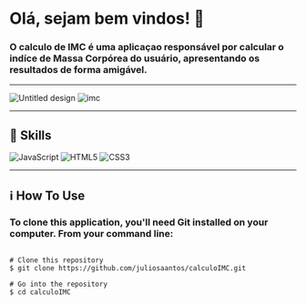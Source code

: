 # Olá, sejam bem vindos! 👋


### O calculo de IMC é uma aplicaçao responsável por calcular o indíce de Massa Corpórea do usuário, apresentando os resultados de forma amigável.

---

![Untitled design](https://user-images.githubusercontent.com/53245629/134607896-01e246f1-08d3-4689-8925-1ee7207931e8.gif)
![imc](https://user-images.githubusercontent.com/53245629/134606469-9a6647a4-70d1-485e-a10e-abd03c94f89b.png)

---

## 🚀 Skills
![JavaScript](https://img.shields.io/badge/JavaScript-F7DF1E?style=for-the-badge&logo=javascript&logoColor=black)
![HTML5](https://img.shields.io/badge/HTML5-E34F26?style=for-the-badge&logo=html5&logoColor=white)
![CSS3](https://img.shields.io/badge/CSS3-1572B6?style=for-the-badge&logo=css3&logoColor=white)

---

## ℹ️ How To Use
### To clone this application, you'll need <a>Git</a> installed on your computer. From your command line:



``` 

# Clone this repository
$ git clone https://github.com/juliosaantos/calculoIMC.git

# Go into the repository
$ cd calculoIMC
```
